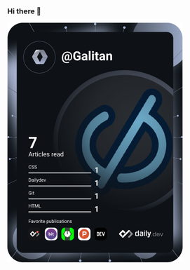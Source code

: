 ### Hi there 👋

<a href="https://app.daily.dev/Galitan"><img src="https://github.com/Galitan-dev/Galitan-dev/blob/main/devcard.svg" width="400" alt="Galitan's Dev Card"/></a>
